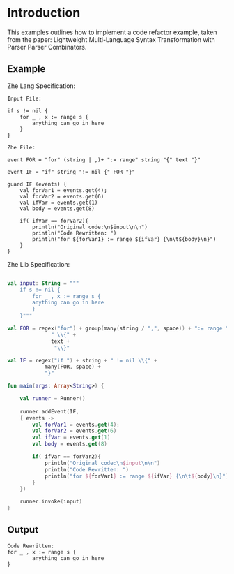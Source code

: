 # Introduction

This examples outlines how to implement a code refactor example,
taken from the paper: Lightweight Multi-Language Syntax Transformation
with Parser Parser Combinators.

## Example

Zhe Lang Specification:

```
Input File: 

if s != nil {
    for _ , x := range s {
        anything can go in here
    }
}

Zhe File:

event FOR = "for" (string | ,)+ ":= range" string "{" text "}"

event IF = "if" string "!= nil {" FOR "}"

guard IF (events) {
    val forVar1 = events.get(4);
    val forVar2 = events.get(6)
    val ifVar = events.get(1)
    val body = events.get(8)

    if( ifVar == forVar2){
        println("Original code:\n$input\n\n")
        println("Code Rewritten: ")
        println("for ${forVar1} := range ${ifVar} {\n\t${body}\n}")
    }
}
```

Zhe Lib Specification:


```kotlin

val input: String = """
    if s != nil {
        for _ , x := range s {
        anything can go in here
        }
    }"""

val FOR = regex("for") + group(many(string / ",", space)) + ":= range " + string +
              " \\{" + 
              text + 
               "\\}"

val IF = regex("if ") + string + " != nil \\{" + 
            many(FOR, space) + 
            "}"

fun main(args: Array<String>) {

    val runner = Runner()
    
    runner.addEvent(IF,
    { events ->
        val forVar1 = events.get(4);
        val forVar2 = events.get(6)
        val ifVar = events.get(1)
        val body = events.get(8)

        if( ifVar == forVar2){
            println("Original code:\n$input\n\n")
            println("Code Rewritten: ")
            println("for ${forVar1} := range ${ifVar} {\n\t${body}\n}")
        }
    })

    runner.invoke(input)
}
```

## Output
```
Code Rewritten:
for _ , x := range s {
        anything can go in here
}
```